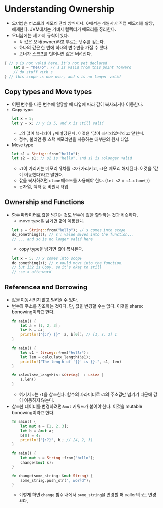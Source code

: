 # Understanding Ownership

* 오너십은 러스트의 메모리 관리 방식이다. C에서는 개발자가 직접 메모리를 할당, 해제한다. JVM에서는 가비지 컬렉터가 메모리를 정리한다.
* 오너십에는 세 가지 규칙이 있다.
  * 각 값은 오너(owner)라고 부르는 변수를 갖는다.
  * 하나의 값은 한 번에 하나의 변수만을 가질 수 있다.
  * 오너가 스코프를 벗어나면 값은 버려진다.

```rust
{ // s is not valid here, it’s not yet declared
    let s = "hello"; // s is valid from this point forward
    // do stuff with s
} // this scope is now over, and s is no longer valid
```

## Copy types and Move types

* 어떤 변수를 다른 변수에 할당할 때 타입에 따라 값이 복사되거나 이동한다.
* Copy type
  ```rust
  let x = 5;
  let y = x; // y is 5, and x is still valid
  ```
  * `x`의 값이 복사되어 `y`에 할당된다. 이것을 '값이 복사되었다'라고 말한다.
  * 정수, 불리언 등 스택 메모리만을 사용하는 대부분의 원시 타입.
* Move type
  ```rust
  let s1 = String::from("hello");
  let s2 = s1; // s2 is "hello", and s1 is nolonger valid
  ```
  * `s1`이 가리키는 메모리 위치를 `s2`가 가리키고, `s1`은 메모리 해제된다. 이것을 '값이 이동했다'라고 말한다.
  * 값을 복사하려면 `clone` 메소드를 사용해야 한다. (`let s2 = s1.clone()`)
  * 문자열, 벡터 등 비원시 타입.

## Ownership and Functions

* 함수 파라미터로 값을 넘기는 것도 변수에 값을 할당하는 것과 비슷하다.
  * move type을 넘기면 값이 이동한다.
  ```rust
  let s = String::from("hello"); // s comes into scope
  do_something(s); // s's value moves into the function...
  // ... and so is no longer valid here
  ```
  * copy type을 넘기면 값이 복사된다.
  ```rust
  let x = 5; // x comes into scope
  do_something(x); // x would move into the function,
  // but i32 is Copy, so it’s okay to still
  // use x afterward
  ```

## References and Borrowing

* 값을 이동시키지 않고 빌려줄 수 있다.
* 변수의 주소를 참조하는 것이다. 단, 값을 변경할 수는 없다. 이것을 shared borrowing이라고 한다.
  ```rust
  fn main() {
      let a = [1, 2, 3];
      let b = &a;
      println!("{:?} {}", a, b[0]); // [1, 2, 3] 1
  }
  ```
  ```rust
  fn main() {
      let s1 = String::from("hello");
      let len = calculate_length(&s1);
      println!("The length of '{}' is {}.", s1, len);
  }

  fn calculate_length(s: &String) -> usize {
      s.len()
  }
  ```
  * 여기서 `s`는 `s1`을 참조한다. 함수의 파라미터로 `s1`의 주소값만 넘기기 때문에 값이 이동하지 않는다.
* 참조한 데이터를 변경하려면 `&mut` 키워드가 붙어야 한다. 이것을 mutable borrowing이라고 한다.
  ```rust
  fn main() {
      let mut a = [1, 2, 3];
      let b = &mut a;
      b[0] = 4;
      println!("{:?}", b); // [4, 2, 3]
  }
  ```
  ```rust
  fn main() {
      let mut s = String::from("hello");
      change(&mut s);
  }

  fn change(some_string: &mut String) {
      some_string.push_str(", world");
  }
  ```
  * 이렇게 하면 `change` 함수 내에서 `some_string`을 변경할 때 caller의 `s`도 변경된다.

